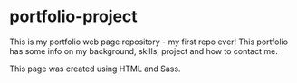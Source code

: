 # portfolio-project

This is my portfolio web page repository - my first repo ever! This portfolio has some info on my background, skills, project and how to contact me.

This page was created using HTML and Sass.
